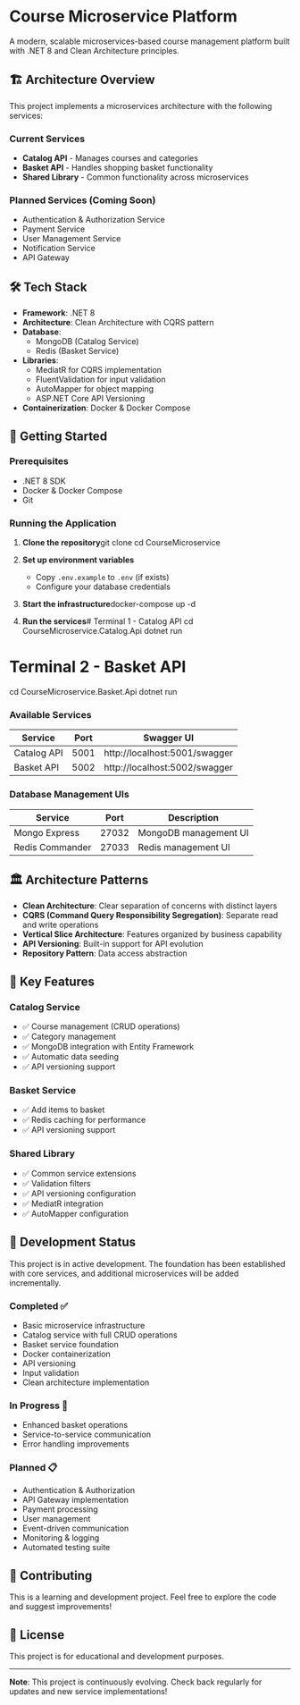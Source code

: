 # Course Microservice Platform

A modern, scalable microservices-based course management platform built with .NET 8 and Clean Architecture principles.

## :building_construction: Architecture Overview

This project implements a microservices architecture with the following services:

### Current Services
- **Catalog API** - Manages courses and categories
- **Basket API** - Handles shopping basket functionality
- **Shared Library** - Common functionality across microservices

### Planned Services (Coming Soon)
- Authentication & Authorization Service
- Payment Service
- User Management Service
- Notification Service
- API Gateway

## :hammer_and_wrench: Tech Stack

- **Framework**: .NET 8
- **Architecture**: Clean Architecture with CQRS pattern
- **Database**: 
  - MongoDB (Catalog Service)
  - Redis (Basket Service)
- **Libraries**:
  - MediatR for CQRS implementation
  - FluentValidation for input validation
  - AutoMapper for object mapping
  - ASP.NET Core API Versioning
- **Containerization**: Docker & Docker Compose

## :rocket: Getting Started

### Prerequisites
- .NET 8 SDK
- Docker & Docker Compose
- Git

### Running the Application

1. **Clone the repository**git clone <repository-url>
   cd CourseMicroservice
2. **Set up environment variables**
   - Copy `.env.example` to `.env` (if exists)
   - Configure your database credentials

3. **Start the infrastructure**docker-compose up -d
4. **Run the services**# Terminal 1 - Catalog API
cd CourseMicroservice.Catalog.Api
dotnet run

# Terminal 2 - Basket API
cd CourseMicroservice.Basket.Api
dotnet run
### Available Services

| Service | Port | Swagger UI |
|---------|------|------------|
| Catalog API | 5001 | http://localhost:5001/swagger |
| Basket API | 5002 | http://localhost:5002/swagger |

### Database Management UIs

| Service | Port | Description |
|---------|------|-------------|
| Mongo Express | 27032 | MongoDB management UI |
| Redis Commander | 27033 | Redis management UI |

## :classical_building: Architecture Patterns

- **Clean Architecture**: Clear separation of concerns with distinct layers
- **CQRS (Command Query Responsibility Segregation)**: Separate read and write operations
- **Vertical Slice Architecture**: Features organized by business capability
- **API Versioning**: Built-in support for API evolution
- **Repository Pattern**: Data access abstraction

## :wrench: Key Features

### Catalog Service
- :white_check_mark: Course management (CRUD operations)
- :white_check_mark: Category management
- :white_check_mark: MongoDB integration with Entity Framework
- :white_check_mark: Automatic data seeding
- :white_check_mark: API versioning support

### Basket Service
- :white_check_mark: Add items to basket
- :white_check_mark: Redis caching for performance
- :white_check_mark: API versioning support

### Shared Library
- :white_check_mark: Common service extensions
- :white_check_mark: Validation filters
- :white_check_mark: API versioning configuration
- :white_check_mark: MediatR integration
- :white_check_mark: AutoMapper configuration

## :arrows_counterclockwise: Development Status

This project is in active development. The foundation has been established with core services, and additional microservices will be added incrementally.

### Completed :white_check_mark:
- Basic microservice infrastructure
- Catalog service with full CRUD operations
- Basket service foundation
- Docker containerization
- API versioning
- Input validation
- Clean architecture implementation

### In Progress :construction:
- Enhanced basket operations
- Service-to-service communication
- Error handling improvements

### Planned :clipboard:
- Authentication & Authorization
- API Gateway implementation
- Payment processing
- User management
- Event-driven communication
- Monitoring & logging
- Automated testing suite

## :handshake: Contributing

This is a learning and development project. Feel free to explore the code and suggest improvements!

## :page_facing_up: License

This project is for educational and development purposes.

---

**Note**: This project is continuously evolving. Check back regularly for updates and new service implementations!